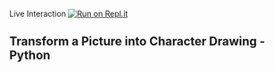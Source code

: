 Live Interaction [![Run on Repl.it](https://repl.it/badge/github/Grv-Singh/Ascii-Image)](https://repl.it/github/Grv-Singh/Ascii-Image)

## Transform a Picture into Character Drawing - Python
